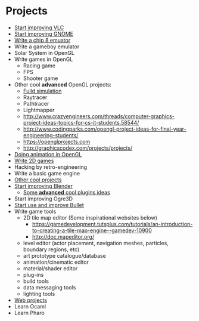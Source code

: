 # Projects
* [Start improving VLC](https://wiki.videolan.org/Getting_Started_At_Coding/)
* [Start improving GNOME](https://wiki.gnome.org/Newcomers/)
* [Write a chip 8 emuator](http://jeux.developpez.com/tutoriels/programmer-emulateur-console/)
* Write a gameboy emulator
* Solar System in OpenGL
* Write games in OpenGL
  * Racing game
  * FPS
  * Shooter game
* Other cool **advanced** OpenGL projects:
  * [Fuild simulation](http://http.developer.nvidia.com/GPUGems3/gpugems3_ch30.html)
  * Raytracer
  * Pathtracer
  * Lightmapper
  * http://www.crazyengineers.com/threads/computer-graphics-project-ideas-topics-for-cs-it-students.58544/
  * http://www.codingparks.com/opengl-project-ideas-for-final-year-engineering-students/
  * https://openglprojects.com
  * http://graphicscodex.com/projects/projects/
* [Doing animation in OpenGL](http://ephenationopengl.blogspot.be/2012/06/doing-animations-in-opengl.html)
* [Write 2D games](http://inventwithpython.com/blog/2012/02/20/i-need-practice-programming-49-ideas-for-game-clones-to-code/)
* Hacking by retro-engineering
* Write a basic game engine
* [Other cool projects](https://github.com/karan/Projects)
* [Start improving Blender](https://wiki.blender.org/index.php/Dev:Contents)
  * [Some **advanced** cool plugins ideas](https://blenderartists.org/forum/showthread.php?361944-Ideas-for-addon&s=7606f06efc236814ca3d5041a2e10847)
* Start improving Ogre3D
* [Start use and improve Bullet](https://github.com/bulletphysics/bullet3/tree/master/docs)
* Write game tools
  * 2D tile map editor (Some inspirational websites below)
    * https://gamedevelopment.tutsplus.com/tutorials/an-introduction-to-creating-a-tile-map-engine--gamedev-10900
    * http://doc.mapeditor.org/
  * level editor (actor placement, navigation meshes, particles, boundary regions, etc)
  * art prototype catalogue/database
  * animation/cinematic editor
  * material/shader editor
  * plug-ins
  * build tools
  * data messaging tools
  * lighting tools
* [Web projects](https://www.codecademy.com/en/tracks/projects)
* Learn Ocaml
* Learn Pharo
